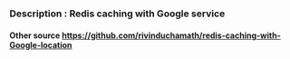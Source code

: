 ### Description : Redis caching with Google service 
#### Other source https://github.com/rivinduchamath/redis-caching-with-Google-location